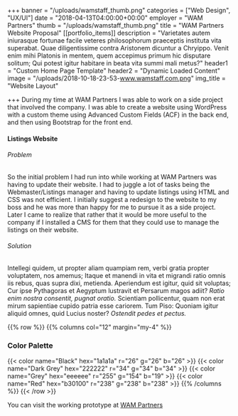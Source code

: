 +++
banner = "/uploads/wamstaff_thumb.png"
categories = ["Web Design", "UX/UI"]
date = "2018-04-13T04:00:00+00:00"
employer = "WAM Partners"
thumb = "/uploads/wamstaff_thumb.png"
title = "WAM Partners Website Proposal"
[[portfolio_items]]
description = "Varietates autem iniurasque fortunae facile veteres philosophorum praeceptis instituta vita superabat. Quae diligentissime contra Aristonem dicuntur a Chryippo. Venit enim mihi Platonis in mentem, quem accepimus primum hic disputare solitum; Qui potest igitur habitare in beata vita summi mali metus?"
header1 = "Custom Home Page Template"
header2 = "Dynamic Loaded Content"
image = "/uploads/2018-10-18-23-53-www.wamstaff.com.png"
img_title = "Website Layout"

+++
During my time at WAM Partners I was able to work on a side project that involved the company. I was able to create a website using WordPress with a custom theme using Advanced Custom Fields (ACF) in the back end, and then using Bootstrap for the front end.

#### Listings Website 

###### Problem

So the initial problem I had run into while working at WAM Partners was having to update their website. I had to juggle a lot of tasks being the Webmaster/Listings manager and having to update listings using HTML and CSS was not efficient. I initially suggest a redesign to the website to my boss and he was more than happy for me to pursue it as a side project. Later I came to realize that rather that it would be more useful to the company if I installed a CMS for them that they could use to manage the listings on their website.

###### Solution

Intellegi quidem, ut propter aliam quampiam rem, verbi gratia propter voluptatem, nos amemus; Itaque et manendi in vita et migrandi ratio omnis iis rebus, quas supra dixi, metienda. Aperiendum est igitur, quid sit voluptas; Cur ipse Pythagoras et Aegyptum lustravit et Persarum magos adiit? _Ratio enim nostra consentit, pugnat oratio._ Scientiam pollicentur, quam non erat mirum sapientiae cupido patria esse cariorem. Tum Piso: Quoniam igitur aliquid omnes, quid Lucius noster? _Ostendit pedes et pectus._

{{% row %}}
{{% columns col="12" margin="my-4" %}}
### Color Palette
{{< color name="Black" hex="1a1a1a" r="26" g="26" b="26" >}}
{{< color name="Dark Grey" hex="222222" r="34" g="34" b="34" >}}
{{< color name="Grey" hex="eeeeee" r="255" g="154" b="19" >}}
{{< color name="Red" hex="b30100" r="238" g="238" b="238" >}}
{{% /columns %}}
{{< /row >}}

You can visit the working prototype at [WAM Partners](http://www.wamstaff.com)